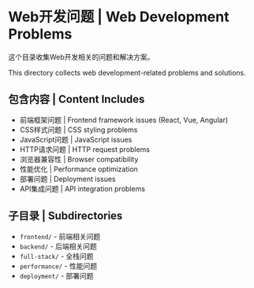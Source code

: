 # Web开发问题 | Web Development Problems

这个目录收集Web开发相关的问题和解决方案。

This directory collects web development-related problems and solutions.

## 包含内容 | Content Includes

- 前端框架问题 | Frontend framework issues (React, Vue, Angular)
- CSS样式问题 | CSS styling problems
- JavaScript问题 | JavaScript issues
- HTTP请求问题 | HTTP request problems
- 浏览器兼容性 | Browser compatibility
- 性能优化 | Performance optimization
- 部署问题 | Deployment issues
- API集成问题 | API integration problems

## 子目录 | Subdirectories

- `frontend/` - 前端相关问题
- `backend/` - 后端相关问题  
- `full-stack/` - 全栈问题
- `performance/` - 性能问题
- `deployment/` - 部署问题